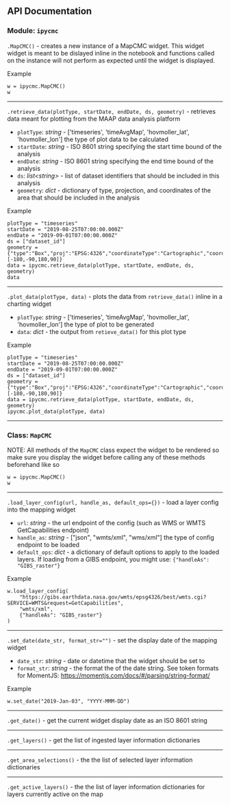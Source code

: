 ## API Documentation

### Module: `ipycmc`

`.MapCMC()` - creates a new instance of a MapCMC widget. This widget widget is meant to be dislayed inline in the notebook and functions called on the instance will not perform as expected until the widget is displayed.

Example
```
w = ipycmc.MapCMC()
w
```

---

`.retrieve_data(plotType, startDate, endDate, ds, geometry)` - retrieves data meant for plotting from the MAAP data analysis platform
 * `plotType`: _string_ - ['timeseries', 'timeAvgMap', 'hovmoller_lat', 'hovmoller_lon'] the type of plot data to be calculated
 * `startDate`: _string_ - ISO 8601 string specifying the start time bound of the analysis
 * `endDate`: _string_ - ISO 8601 string specifying the end time bound of the analysis
 * `ds`: _list\<string\>_ - list of dataset identifiers that should be included in this analysis
 * `geometry`: _dict_ - dictionary of type, projection, and coordinates of the area that should be included in the analysis

Example
```
plotType = "timeseries"
startDate = "2019-08-25T07:00:00.000Z"
endDate = "2019-09-01T07:00:00.000Z"
ds = ["dataset_id"]
geometry = {"type":"Box","proj":"EPSG:4326","coordinateType":"Cartographic","coordinates":[-180,-90,180,90]}
data = ipycmc.retrieve_data(plotType, startDate, endDate, ds, geometry)
data
```

---

`.plot_data(plotType, data)` - plots the data from `retrieve_data()` inline in a charting widget
 * `plotType`: _string_ - ['timeseries', 'timeAvgMap', 'hovmoller_lat', 'hovmoller_lon'] the type of plot to be generated
 * `data`: _dict_ - the output from `retieve_data()` for this plot type

Example
```
plotType = "timeseries"
startDate = "2019-08-25T07:00:00.000Z"
endDate = "2019-09-01T07:00:00.000Z"
ds = ["dataset_id"]
geometry = {"type":"Box","proj":"EPSG:4326","coordinateType":"Cartographic","coordinates":[-180,-90,180,90]}
data = ipycmc.retrieve_data(plotType, startDate, endDate, ds, geometry)
ipycmc.plot_data(plotType, data)
```

---

### Class: `MapCMC`

NOTE: All methods of the `MapCMC` class expect the widget to be rendered so make sure you display the widget before calling any of these methods beforehand like so

```
w = ipycmc.MapCMC()
w
```

---

`.load_layer_config(url, handle_as, default_ops={})` - load a layer config into the mapping widget
 * `url`: _string_ - the url endpoint of the config (such as WMS or WMTS GetCapabilities endpoint)
 * `handle_as`: _string_ - ["json", "wmts/xml", "wms/xml"] the type of config endpoint to be loaded
 * `default_ops`: _dict_ - a dictionary of default options to apply to the loaded layers. If loading from a GIBS endpoint, you might use: `{"handleAs": "GIBS_raster"}`

Example
```
w.load_layer_config(
    "https://gibs.earthdata.nasa.gov/wmts/epsg4326/best/wmts.cgi?SERVICE=WMTS&request=GetCapabilities",
    "wmts/xml",
    {"handleAs": "GIBS_raster"}
)
```

---

`.set_date(date_str, format_str="")` - set the display date of the mapping widget
 * `date_str`: _string_ - date or datetime that the widget should be set to
 * `format_str`: _string_ - the format the of the date string. See token formats for MomentJS: https://momentjs.com/docs/#/parsing/string-format/

Example
```
w.set_date("2019-Jan-03", "YYYY-MMM-DD")
```

---

`.get_date()` - get the current widget display date as an ISO 8601 string

---

`.get_layers()` - get the list of ingested layer information dictionaries

---

`.get_area_selections()` - the the list of selected layer information dictionaries

---

`.get_active_layers()` - the the list of layer information dictionaries for layers currently active on the map